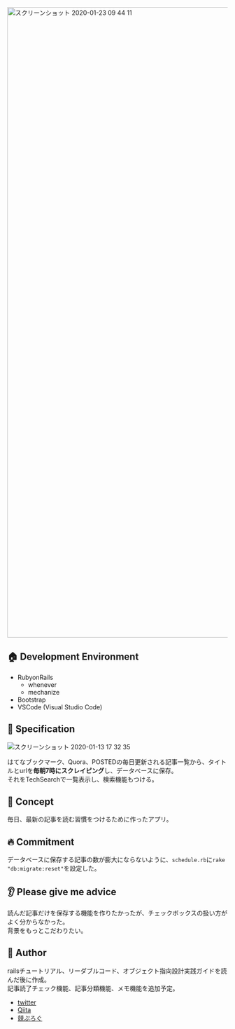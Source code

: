 <img width="1439" alt="スクリーンショット 2020-01-23 09 44 11" src="https://user-images.githubusercontent.com/50798936/72947330-0336dc00-3dc5-11ea-83bd-0e1c189c1b18.png">

## :house:  Development Environment  

- RubyonRails
  - whenever
  - mechanize
- Bootstrap
- VSCode (Visual Studio Code)

## :triangular_ruler:  Specification

<img alt="スクリーンショット 2020-01-13 17 32 35" src="https://user-images.githubusercontent.com/50798936/72241652-b61b7300-362a-11ea-920c-76d54ec4847e.png">

はてなブックマーク、Quora、POSTEDの毎日更新される記事一覧から、タイトルとurlを**毎朝7時にスクレイピング**し、データベースに保存。  
それをTechSearchで一覧表示し、検索機能もつける。  

## :thought_balloon:  Concept

毎日、最新の記事を読む習慣をつけるために作ったアプリ。

## :fire:  Commitment

データベースに保存する記事の数が膨大にならないように、``schedule.rb``に``rake "db:migrate:reset"``を設定した。  

## :ear:  Please give me advice

読んだ記事だけを保存する機能を作りたかったが、チェックボックスの扱い方がよく分からなかった。  
背景をもっとこだわりたい。

## :eyes:  Author  

railsチュートリアル、リーダブルコード、オブジェクト指向設計実践ガイドを読んだ後に作成。  
記事読了チェック機能、記事分類機能、メモ機能を追加予定。

- [twitter](https://twitter.com/wafuwafu13_)
- [Qiita](https://qiita.com/wafuwafu13)
- [競ぷろぐ](https://kyoupurog.hatenablog.com/)
